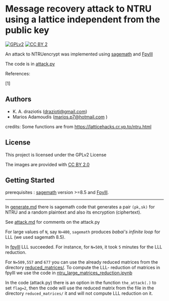# Message recovery attack to NTRU using a lattice independent from the public key


[![GPLv2](https://img.shields.io/badge/license-GPLv2-lightgrey.svg)](https://opensource.org/licenses/GPL-2.0)
[![CC BY 2](https://img.shields.io/badge/License-CC_BY_2.0-lightgrey.svg)](https://creativecommons.org/licenses/by/2.0/)

An attack to NTRUencrypt was implemented using [sagemath](https://www.sagemath.org/) and [Fpylll](https://github.com/fplll/fpylll)

The code is in [attack.py](./attack.py)

References:

[1] 

## Authors

* K. A. draziotis (drazioti@gmail.com)
* Marios Adamoudis (marios.p7@hotmail.com )

credits: Some functions are from https://latticehacks.cr.yp.to/ntru.html

## License

This project is licensed under the GPLv2 License

The images are provided with [CC BY 2.0](https://creativecommons.org/licenses/by/2.0/)

## Getting Started


prerequisites : [sagemath](https://www.sagemath.org/) version >=8.5 and  [Fpylll](https://github.com/fplll/fpylll).

-----

In [generate.md](./generate.md) there is  sagemath code that generates a pair ```(pk,sk)``` for NTRU and a random plaintext and also its encryption (ciphertext).

See [attack.md](./attack.md) for comments on the attack.py

For large values of ```N```, say ```N>400```, ```sagemath``` produces _babai's infinite loop_ for LLL (we used sagemath 8.5).

In [fpylll](https://github.com/fplll/fpylll) LLL succeeded. For instance, for ```N=509```, it took ```5``` minutes for the LLL reduction.

For ```N=509,557``` and ```677``` you can use the already reduced matrices from the directory [reduced_matrices/](./reduced_matrices). To compute the LLL- reduction of matrices in fpylll we use the code in [ntru_large_matrices_reduction.ipynb](./ntru_large_matrices_reduction.ipynb)

In the code (attack.py) there is an option in the function ```the_attack(.)``` to set ```flag=2```, then the code will use the reduced matrix from the file in the directory ```reduced_matrices/``` it and will not compute LLL reduction on it.
